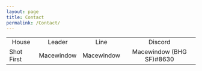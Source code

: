 ```yaml
---
layout: page
title: Contact
permalink: /Contact/
---
```


<table>
<!-- First row -->
<tr>
  <td align="center">House</td>
  <td align="center">Leader</td>
  <td align="center">Line</td>
  <td align="center">Discord</td>
  <!-- <td rowspan="6"><iframe src="https://discordapp.com/widget?id=282189039207972867&theme=dark" width="350" height="500" allowtransparency="true" frameborder="0"></iframe></td> -->
</tr>
<!-- Second row -->
<tr>
    <td>Shot First</td> <!-- House -->
    <td align="center">Macewindow</td> <!-- Leader -->
    <td align="center">Macewindow</td> <!-- Line -->
    <td align="center">Macewindow (BHG SF)#8630</td> <!-- Discord -->
</tr>
</table>
<!-- Third row -->
<tr>
    
</tr>
<!-- Fourth row -->
<tr>
    
</tr>
<!-- Fifth row -->
<tr>

</tr>
<!-- Sixth row -->
<tr>

</tr>
</table>

